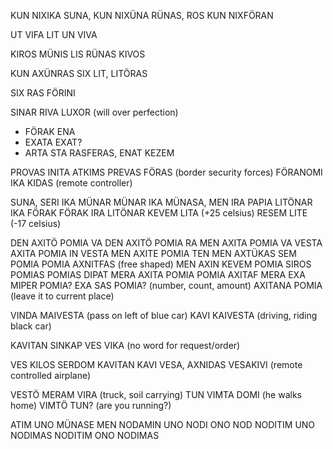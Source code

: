 KUN NIXIKA SUNA, KUN NIXÜNA RÜNAS, ROS KUN NIXFÖRAN

UT VIFA LIT UN VIVA

KIROS MÜNIS LIS RÜNAS KIVOS

KUN AXÜNRAS SIX LIT, LITÖRAS

SIX RAS FÖRINI

SINAR RIVA LUXOR (will over perfection)

- FÖRAK ENA
- EXATA EXAT?
- ARTA STA RASFERAS, ENAT KEZEM

PROVAS INITA ATKIMS
PREVAS FÖRAS (border security forces)
FÖRANOMI IKA KIDAS (remote controller)
 
SUNA, SERI IKA MÜNAR
MÜNAR IKA MÜNASA, MEN IRA PAPIA
LITÖNAR IKA FÖRAK
FÖRAK IRA LITÖNAR
KEVEM LITA (+25 celsius)
RESEM LITE (-17 celsius)

DEN AXITÖ POMIA VA
DEN AXITÖ POMIA RA
MEN AXITA POMIA VA VESTA
AXITA POMIA IN VESTA
MEN AXITE POMIA TEN
MEN AXTÜKAS SEM POMIA
POMIA AXNITFAS (free shaped)
MEN AXIN KEVEM POMIA
SIROS POMIAS
POMIAS DIPAT
MERA AXITA POMIA
POMIA AXITAF MERA
EXA MIPER POMIA?
EXA SAS POMIA? (number, count, amount)
AXITANA POMIA (leave it to current place)

VINDA MAIVESTA  (pass on left of blue car)
KAVI KAIVESTA (driving, riding black car)

KAVITAN SINKAP VES VIKA  (no word for request/order)

VES KILOS SERDOM 
KAVITAN KAVI VESA, AXNIDAS
VESAKIVI  (remote controlled airplane)

VESTÖ MERAM VIRA (truck, soil carrying)
TUN VIMTA DOMI  (he walks home)
VIMTÖ TUN? (are you running?)

ATIM UNO MÜNASE
MEN NODAMIN UNO
NODI ONO NOD
NODITIM UNO NODIMAS
NODITIM ONO NODIMAS



